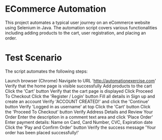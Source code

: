# ECommerce Automation

This project automates a typical user journey on an eCommerce website using Selenium in Java. The automation script covers various functionalities including adding products to the cart, user registration, and placing an order.

# Test Scenario
The script automates the following steps:

Launch browser (Chrome)
Navigate to URL 'http://automationexercise.com'
Verify that the home page is visible successfully
Add products to the cart
Click the 'Cart' button
Verify that the cart page is displayed
Click Proceed To Checkout
Click the 'Register / Login' button
Fill all details in Sign up and create an account
Verify 'ACCOUNT CREATED!' and click the 'Continue' button
Verify 'Logged in as username' at top
Click the 'Cart' button
Click the 'Proceed To Checkout' button
Verify Address Details and Review Your Order
Enter the description in a comment text area and click 'Place Order'
Enter payment details: Name on Card, Card Number, CVC, Expiration date
Click the 'Pay and Confirm Order' button
Verify the success message 'Your order has been placed successfully!'
